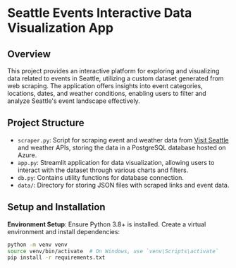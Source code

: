 # Seattle Events Interactive Data Visualization App

## Overview

This project provides an interactive platform for exploring and visualizing data related to events in Seattle, utilizing a custom dataset generated from web scraping. The application offers insights into event categories, locations, dates, and weather conditions, enabling users to filter and analyze Seattle's event landscape effectively.

## Project Structure

- `scraper.py`: Script for scraping event and weather data from [Visit Seattle](https://visitseattle.org/events/) and weather APIs, storing the data in a PostgreSQL database hosted on Azure.
- `app.py`: Streamlit application for data visualization, allowing users to interact with the dataset through various charts and filters.
- `db.py`: Contains utility functions for database connection.
- `data/`: Directory for storing JSON files with scraped links and event data.

## Setup and Installation

**Environment Setup**: Ensure Python 3.8+ is installed. Create a virtual environment and install dependencies:

```bash
python -m venv venv
source venv/bin/activate  # On Windows, use `venv\Scripts\activate`
pip install -r requirements.txt
